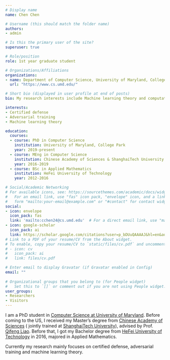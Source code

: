 ```yaml
---
# Display name
name: Chen Chen

# Username (this should match the folder name)
authors:
- admin

# Is this the primary user of the site?
superuser: true

# Role/position
role: 1st year graduate student

# Organizations/Affiliations
organizations:
- name: Department of Computer Science, University of Maryland, College Park
  url: "https://www.cs.umd.edu/"

# Short bio (displayed in user profile at end of posts)
bio: My research interests include Machine learning theory and computational linear algebra.

interests:
- Certified defense
- Adversarial training
- Machine learning theory

education:
  courses:
  - course: PhD in Computer Science
    institution: University of Maryland, College Park
    year: 2019-present
  - course: MEng in Computer Science
    institution: Chinese Academy of Sciences & ShanghaiTech University
    year: 2016-2019
  - course: BSc in Applied Mathematics
    institution: HeFei University of Technology
    year: 2012-2016

# Social/Academic Networking
# For available icons, see: https://sourcethemes.com/academic/docs/widgets/#icons
#   For an email link, use "fas" icon pack, "envelope" icon, and a link in the
#   form "mailto:your-email@example.com" or "#contact" for contact widget.
social:
- icon: envelope
  icon_pack: fas
  link: 'mailto:cchen24@cs.umd.edu'  # For a direct email link, use "mailto:test@example.org".
- icon: google-scholar
  icon_pack: ai
  link: https://scholar.google.com/citations?user=p_bDUuQAAAAJ&hl=en&authuser=2
# Link to a PDF of your resume/CV from the About widget.
# To enable, copy your resume/CV to `static/files/cv.pdf` and uncomment the lines below.  
# - icon: cv
#   icon_pack: ai
#   link: files/cv.pdf

# Enter email to display Gravatar (if Gravatar enabled in Config)
email: ""
  
# Organizational groups that you belong to (for People widget)
#   Set this to `[]` or comment out if you are not using People widget.  
user_groups:
- Researchers
- Visitors
---
```


I am a PhD student in [Computer Science at University of Maryland](https://www.cs.umd.edu/). Before coming to the US, I received my Master’s degree from [Chinese Academy of Sciences](http://english.cas.cn/) ( jointly trained at [ShanghaiTech University](http://www.shanghaitech.edu.cn/eng/main.htm)), advised by Prof. [Qifeng Liao](https://scholar.google.com/citations?user=9XKE7FYAAAAJ&hl=en). Before that, I got my Bachelor degree from [HeFei University of Technology](https://en.wikipedia.org/wiki/Hefei_University_of_Technology) in 2016, majored in Applied Mathematics.

Currently my research mainly focuses on certified defense, adversarial training and machine learning theory.
